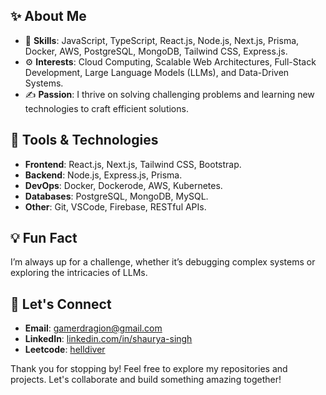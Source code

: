  <h2>✨ About Me</h2>
    <ul>
        <li>🔧 <strong>Skills</strong>: JavaScript, TypeScript, React.js, Node.js, Next.js, Prisma, Docker, AWS, PostgreSQL, MongoDB, Tailwind CSS, Express.js.</li>
        <li>⚙️ <strong>Interests</strong>: Cloud Computing, Scalable Web Architectures, Full-Stack Development, Large Language Models (LLMs), and Data-Driven Systems.</li>
        <li>✍️ <strong>Passion</strong>: I thrive on solving challenging problems and learning new technologies to craft efficient solutions.</li>
    </ul>
    <h2>🔧 Tools & Technologies</h2>
    <ul>
        <li><strong>Frontend</strong>: React.js, Next.js, Tailwind CSS, Bootstrap.</li>
        <li><strong>Backend</strong>: Node.js, Express.js, Prisma.</li>
        <li><strong>DevOps</strong>: Docker, Dockerode, AWS, Kubernetes.</li>
        <li><strong>Databases</strong>: PostgreSQL, MongoDB, MySQL.</li>
        <li><strong>Other</strong>: Git, VSCode, Firebase, RESTful APIs.</li>
    </ul>
    <h2>💡 Fun Fact</h2>
    <p>I’m always up for a challenge, whether it’s debugging complex systems or exploring the intricacies of LLMs.</p>
    <h2>💌 Let's Connect</h2>
    <ul>
        <li><strong>Email</strong>: <a href="mailto:gamerdragion@gmail.com">gamerdragion@gmail.com</a></li>
        <li><strong>LinkedIn</strong>: <a href="https://www.linkedin.com/in/shaurya-singh-1139b7213/" target="_blank">linkedin.com/in/shaurya-singh</a></li>
        <li><strong>Leetcode</strong>: <a href="https://leetcode.com/u/helldiver/" target="_blank">helldiver</a></li>
    </ul>
    <p>Thank you for stopping by! Feel free to explore my repositories and projects. Let's collaborate and build something amazing together!</p>
</section>
